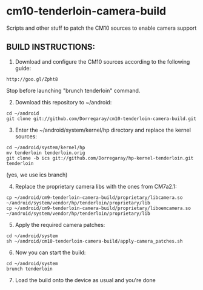 cm10-tenderloin-camera-build
===========================

Scripts and other stuff to patch the CM10 sources to enable camera support


BUILD INSTRUCTIONS:
-----

1. Download and configure the CM10 sources according to the following guide:
```
http://goo.gl/Zpht8
```
Stop before launching "brunch tenderloin" command.


2. Download this repository to ~/android:
```
cd ~/android
git clone git://github.com/Dorregaray/cm10-tenderloin-camera-build.git
```


3. Enter the ~/android/system/kernel/hp directory and replace the kernel sources:
```
cd ~/android/system/kernel/hp
mv tenderloin tenderloin.orig
git clone -b ics git://github.com/Dorregaray/hp-kernel-tenderloin.git tenderloin
```
(yes, we use ics branch)


4. Replace the proprietary camera libs with the ones from CM7a2.1:
```
cp ~/android/cm9-tenderloin-camera-build/proprietary/libcamera.so ~/android/system/vendor/hp/tenderloin/proprietary/lib
cp ~/android/cm9-tenderloin-camera-build/proprietary/liboemcamera.so ~/android/system/vendor/hp/tenderloin/proprietary/lib
```


5. Apply the required camera patches:
```
cd ~/android/system
sh ~/android/cm10-tenderloin-camera-build/apply-camera_patches.sh
```


6. Now you can start the build:
```
cd ~/android/system
brunch tenderloin
```

7. Load the build onto the device as usual and you're done

